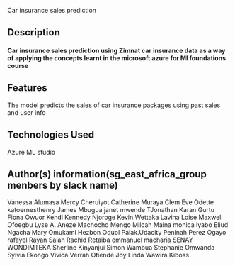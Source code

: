 
Car insurance sales prediction
## Description
#### Car insurance sales prediction using Zimnat car insurance data as a way of applying the concepts learnt in the microsoft azure for Ml foundations course

## Features
 The model predicts the sales of car insurance packages using past sales and user info

## Technologies Used
Azure ML studio



## Author(s) information(sg_east_africa_group menbers by slack name)
 Vanessa Alumasa
 Mercy Cheruiyot
 Catherine Muraya
 Clem
 Eve
 Odette
 katoernesthenry
 James Mbugua
 janet mwende
 TJonathan
 Karan Gurtu
 Fiona Owuor
 Kendi
 Kennedy Njoroge
 Kevin Wettaka
 Lavina
 Loise
 Maxwell Ofoegbu
 Lyse A. Aneze
 Machocho Mengo
 Milcah Maina
 monica iyabo
 Eliud
 Ngacha
 Mary Omukami
 Hezbon Oduol
 Palak.Udacity
 Peninah
 Perez Ogayo
 rafayel
 Rayan Salah
 Rachid Retaiba
 emmanuel macharia
 SENAY WONDIMTEKA
 Sherline Kinyanjui
 Simon Wambua
 Stephanie Omwanda
 Sylvia Ekongo
 Vivica
 Verrah Otiende
 Joy Linda Wawira
 Kiboss

